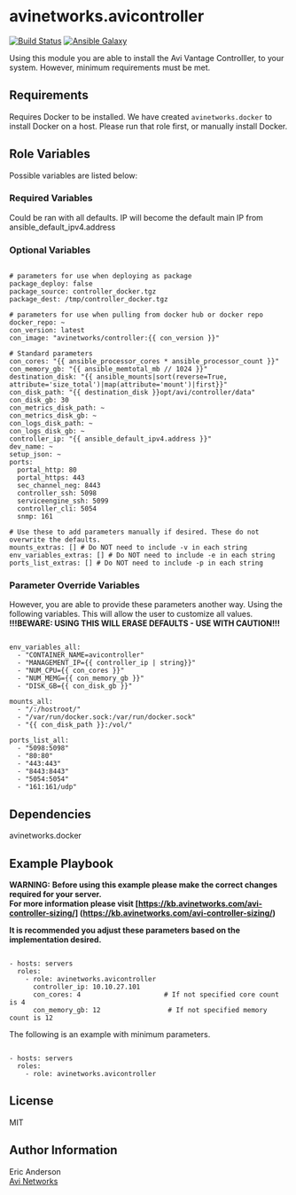 # avinetworks.avicontroller

[![Build Status](https://travis-ci.org/avinetworks/ansible-role-avicontroller.svg?branch=master)](https://travis-ci.org/avinetworks/ansible-role-avicontroller)
[![Ansible Galaxy](https://img.shields.io/badge/galaxy-avinetworks.avicontroller-blue.svg)](https://galaxy.ansible.com/avinetworks/avicontroller/)

Using this module you are able to install the Avi Vantage Controlller, to your system. However, minimum requirements must be met.

## Requirements

Requires Docker to be installed. We have created `avinetworks.docker` to install Docker on a host. Please run that role first, or manually install Docker.

## Role Variables

Possible variables are listed below:

### Required Variables
Could be ran with all defaults. IP will become the default main IP from ansible_default_ipv4.address

### Optional Variables
```

# parameters for use when deploying as package
package_deploy: false
package_source: controller_docker.tgz
package_dest: /tmp/controller_docker.tgz

# parameters for use when pulling from docker hub or docker repo
docker_repo: ~
con_version: latest
con_image: "avinetworks/controller:{{ con_version }}"

# Standard parameters
con_cores: "{{ ansible_processor_cores * ansible_processor_count }}"
con_memory_gb: "{{ ansible_memtotal_mb // 1024 }}"
destination_disk: "{{ ansible_mounts|sort(reverse=True, attribute='size_total')|map(attribute='mount')|first}}"
con_disk_path: "{{ destination_disk }}opt/avi/controller/data"
con_disk_gb: 30
con_metrics_disk_path: ~
con_metrics_disk_gb: ~
con_logs_disk_path: ~
con_logs_disk_gb: ~
controller_ip: "{{ ansible_default_ipv4.address }}"
dev_name: ~
setup_json: ~
ports:
  portal_http: 80
  portal_https: 443
  sec_channel_neg: 8443
  controller_ssh: 5098
  serviceengine_ssh: 5099
  controller_cli: 5054
  snmp: 161

# Use these to add parameters manually if desired. These do not overwrite the defaults.
mounts_extras: [] # Do NOT need to include -v in each string
env_variables_extras: [] # Do NOT need to include -e in each string
ports_list_extras: [] # Do NOT need to include -p in each string
```

### Parameter Override Variables
However, you are able to provide these parameters another way. Using the following variables. This will allow the user to customize all values.  
**!!!BEWARE: USING THIS WILL ERASE DEFAULTS - USE WITH CAUTION!!!**

```

env_variables_all:
  - "CONTAINER_NAME=avicontroller"
  - "MANAGEMENT_IP={{ controller_ip | string}}"
  - "NUM_CPU={{ con_cores }}"
  - "NUM_MEMG={{ con_memory_gb }}"
  - "DISK_GB={{ con_disk_gb }}"

mounts_all:
  - "/:/hostroot/"
  - "/var/run/docker.sock:/var/run/docker.sock"
  - "{{ con_disk_path }}:/vol/"

ports_list_all:
  - "5098:5098"
  - "80:80"
  - "443:443"
  - "8443:8443"
  - "5054:5054"
  - "161:161/udp"
```

## Dependencies

avinetworks.docker

## Example Playbook

**WARNING:**
**Before using this example please make the correct changes required for your server.  
For more information please visit [https://kb.avinetworks.com/avi-controller-sizing/] (https://kb.avinetworks.com/avi-controller-sizing/)**

**It is recommended you adjust these parameters based on the implementation desired.**

```

- hosts: servers
  roles:
    - role: avinetworks.avicontroller
      controller_ip: 10.10.27.101
      con_cores: 4                     # If not specified core count is 4
      con_memory_gb: 12                 # If not specified memory count is 12
```

The following is an example with minimum parameters.
```

- hosts: servers
  roles:
    - role: avinetworks.avicontroller
```


## License

MIT

## Author Information

Eric Anderson  
[Avi Networks](http://avinetworks.com)

